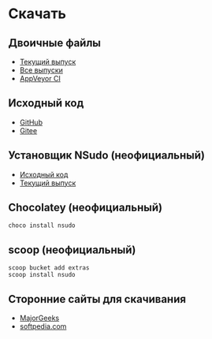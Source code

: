 ﻿# Скачать

## Двоичные файлы

- [Текущий выпуск](https://github.com/M2Team/NSudo/releases/latest)
- [Все выпуски](https://github.com/M2Team/NSudo/releases)
- [AppVeyor CI](https://ci.appveyor.com/project/MouriNaruto/nsudo)

## Исходный код

- [GitHub](https://github.com/M2Team/NSudo)
- [Gitee](https://gitee.com/M2-Team/NSudo)

## Установщик NSudo (неофициальный)

- [Исходный код](https://github.com/Thdub/NSudo_Installer)
- [Текущий выпуск](https://github.com/Thdub/NSudo_Installer/releases/latest)

## Chocolatey (неофициальный)

``` batch
choco install nsudo
```

## scoop (неофициальный)

``` batch
scoop bucket add extras
scoop install nsudo
```

## Сторонние сайты для скачивания

- [MajorGeeks](https://www.majorgeeks.com/files/details/nsudo.html)
- [softpedia.com](https://www.softpedia.com/get/Tweak/System-Tweak/NSudo.shtml)
